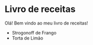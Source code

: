 # Livro de receitas

Olá! Bem vindo ao meu livro de receitas!

- Strogonoff de Frango
- Torta de Limão
